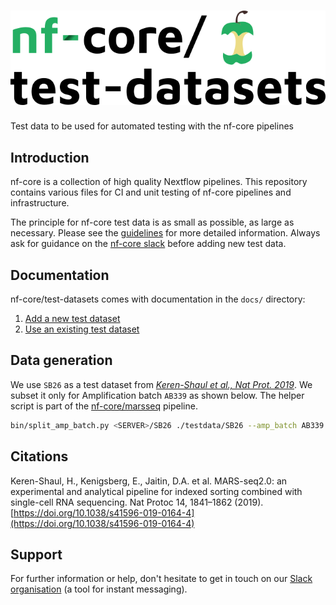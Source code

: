 # ![nfcore/test-datasets](docs/images/test-datasets_logo.png)
Test data to be used for automated testing with the nf-core pipelines

## Introduction

nf-core is a collection of high quality Nextflow pipelines. This repository contains various files for CI and unit testing of nf-core pipelines and infrastructure.

The principle for nf-core test data is as small as possible, as large as necessary. Please see the [guidelines](https://nf-co.re/docs/contributing/test_data_guidelines) for more detailed information. Always ask for guidance on the [nf-core slack](https://nf-co.re/join) before adding new test data.

## Documentation

nf-core/test-datasets comes with documentation in the `docs/` directory:

01. [Add a new  test dataset](https://github.com/nf-core/test-datasets/blob/master/docs/ADD_NEW_DATA.md)
02. [Use an existing test dataset](https://github.com/nf-core/test-datasets/blob/master/docs/USE_EXISTING_DATA.md)

## Data generation

We use `SB26` as a test dataset from [_Keren-Shaul et al., Nat Prot. 2019_](https://tanaylab.github.io/old_resources/pages/672.html). We subset it only for Amplification batch `AB339` as shown below. The helper script is part of the [nf-core/marsseq](https://github.com/nf-core/marsseq) pipeline.

```bash
bin/split_amp_batch.py <SERVER>/SB26 ./testdata/SB26 --amp_batch AB339
```

## Citations

Keren-Shaul, H., Kenigsberg, E., Jaitin, D.A. et al. MARS-seq2.0: an experimental and analytical pipeline for indexed sorting combined with single-cell RNA sequencing. Nat Protoc 14, 1841–1862 (2019). [https://doi.org/10.1038/s41596-019-0164-4](https://doi.org/10.1038/s41596-019-0164-4)

## Support

For further information or help, don't hesitate to get in touch on our [Slack organisation](https://nf-co.re/join/slack) (a tool for instant messaging).

[^1]: From [stackoverflow](https://stackoverflow.com/a/60846265/11502856)
